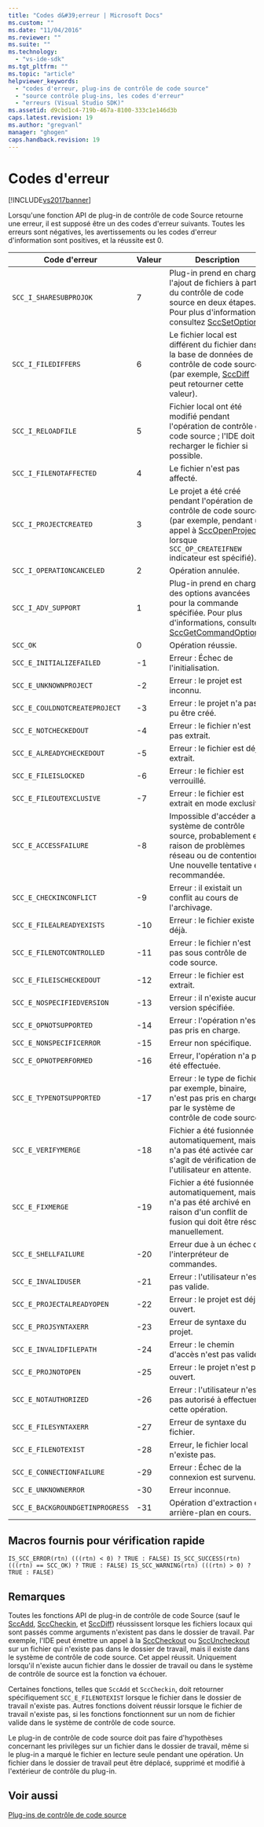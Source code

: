 ```yaml
---
title: "Codes d&#39;erreur | Microsoft Docs"
ms.custom: ""
ms.date: "11/04/2016"
ms.reviewer: ""
ms.suite: ""
ms.technology: 
  - "vs-ide-sdk"
ms.tgt_pltfrm: ""
ms.topic: "article"
helpviewer_keywords: 
  - "codes d'erreur, plug-ins de contrôle de code source"
  - "source contrôle plug-ins, les codes d'erreur"
  - "erreurs (Visual Studio SDK)"
ms.assetid: d9cbd1c4-719b-467a-8100-333c1e146d3b
caps.latest.revision: 19
ms.author: "gregvanl"
manager: "ghogen"
caps.handback.revision: 19
---
```

# Codes d&#39;erreur
[!INCLUDE[vs2017banner](../code-quality/includes/vs2017banner.md)]

Lorsqu'une fonction API de plug\-in de contrôle de code Source retourne une erreur, il est supposé être un des codes d'erreur suivants. Toutes les erreurs sont négatives, les avertissements ou les codes d'erreur d'information sont positives, et la réussite est 0.  
  
|Code d'erreur|Valeur|Description|  
|-------------------|------------|-----------------|  
|`SCC_I_SHARESUBPROJOK`|7|Plug\-in prend en charge l'ajout de fichiers à partir du contrôle de code source en deux étapes. Pour plus d'informations, consultez [SccSetOption](../extensibility/sccsetoption-function.md).|  
|`SCC_I_FILEDIFFERS`|6|Le fichier local est différent du fichier dans la base de données de contrôle de code source \(par exemple, [SccDiff](../extensibility/sccdiff-function.md) peut retourner cette valeur\).|  
|`SCC_I_RELOADFILE`|5|Fichier local ont été modifié pendant l'opération de contrôle de code source ; l'IDE doit recharger le fichier si possible.|  
|`SCC_I_FILENOTAFFECTED`|4|Le fichier n'est pas affecté.|  
|`SCC_I_PROJECTCREATED`|3|Le projet a été créé pendant l'opération de contrôle de code source \(par exemple, pendant un appel à [SccOpenProject](../extensibility/sccopenproject-function.md) lorsque `SCC_OP_CREATEIFNEW` indicateur est spécifié\).|  
|`SCC_I_OPERATIONCANCELED`|2|Opération annulée.|  
|`SCC_I_ADV_SUPPORT`|1|Plug\-in prend en charge des options avancées pour la commande spécifiée. Pour plus d'informations, consultez [SccGetCommandOptions](../extensibility/sccgetcommandoptions-function.md).|  
|`SCC_OK`|0|Opération réussie.|  
|`SCC_E_INITIALIZEFAILED`|\-1|Erreur : Échec de l'initialisation.|  
|`SCC_E_UNKNOWNPROJECT`|\-2|Erreur : le projet est inconnu.|  
|`SCC_E_COULDNOTCREATEPROJECT`|\-3|Erreur : le projet n'a pas pu être créé.|  
|`SCC_E_NOTCHECKEDOUT`|\-4|Erreur : le fichier n'est pas extrait.|  
|`SCC_E_ALREADYCHECKEDOUT`|\-5|Erreur : le fichier est déjà extrait.|  
|`SCC_E_FILEISLOCKED`|\-6|Erreur : le fichier est verrouillé.|  
|`SCC_E_FILEOUTEXCLUSIVE`|\-7|Erreur : le fichier est extrait en mode exclusif.|  
|`SCC_E_ACCESSFAILURE`|\-8|Impossible d'accéder au système de contrôle source, probablement en raison de problèmes réseau ou de contention. Une nouvelle tentative est recommandée.|  
|`SCC_E_CHECKINCONFLICT`|\-9|Erreur : il existait un conflit au cours de l'archivage.|  
|`SCC_E_FILEALREADYEXISTS`|\-10|Erreur : le fichier existe déjà.|  
|`SCC_E_FILENOTCONTROLLED`|\-11|Erreur : le fichier n'est pas sous contrôle de code source.|  
|`SCC_E_FILEISCHECKEDOUT`|\-12|Erreur : le fichier est extrait.|  
|`SCC_E_NOSPECIFIEDVERSION`|\-13|Erreur : il n'existe aucune version spécifiée.|  
|`SCC_E_OPNOTSUPPORTED`|\-14|Erreur : l'opération n'est pas pris en charge.|  
|`SCC_E_NONSPECIFICERROR`|\-15|Erreur non spécifique.|  
|`SCC_E_OPNOTPERFORMED`|\-16|Erreur, l'opération n'a pas été effectuée.|  
|`SCC_E_TYPENOTSUPPORTED`|\-17|Erreur : le type de fichier, par exemple, binaire, n'est pas pris en charge par le système de contrôle de code source.|  
|`SCC_E_VERIFYMERGE`|\-18|Fichier a été fusionnée automatiquement, mais n'a pas été activée car il s'agit de vérification de l'utilisateur en attente.|  
|`SCC_E_FIXMERGE`|\-19|Fichier a été fusionnée automatiquement, mais n'a pas été archivé en raison d'un conflit de fusion qui doit être résolu manuellement.|  
|`SCC_E_SHELLFAILURE`|\-20|Erreur due à un échec de l'interpréteur de commandes.|  
|`SCC_E_INVALIDUSER`|\-21|Erreur : l'utilisateur n'est pas valide.|  
|`SCC_E_PROJECTALREADYOPEN`|\-22|Erreur : le projet est déjà ouvert.|  
|`SCC_E_PROJSYNTAXERR`|\-23|Erreur de syntaxe du projet.|  
|`SCC_E_INVALIDFILEPATH`|\-24|Erreur : le chemin d'accès n'est pas valide.|  
|`SCC_E_PROJNOTOPEN`|\-25|Erreur : le projet n'est pas ouvert.|  
|`SCC_E_NOTAUTHORIZED`|\-26|Erreur : l'utilisateur n'est pas autorisé à effectuer cette opération.|  
|`SCC_E_FILESYNTAXERR`|\-27|Erreur de syntaxe du fichier.|  
|`SCC_E_FILENOTEXIST`|\-28|Erreur, le fichier local n'existe pas.|  
|`SCC_E_CONNECTIONFAILURE`|\-29|Erreur : Échec de la connexion est survenu.|  
|`SCC_E_UNKNOWNERROR`|\-30|Erreur inconnue.|  
|`SCC_E_BACKGROUNDGETINPROGRESS`|\-31|Opération d'extraction en arrière\-plan en cours.|  
  
## Macros fournis pour vérification rapide  
  
```cpp#  
IS_SCC_ERROR(rtn) (((rtn) < 0) ? TRUE : FALSE) IS_SCC_SUCCESS(rtn) (((rtn) == SCC_OK) ? TRUE : FALSE) IS_SCC_WARNING(rtn) (((rtn) > 0) ? TRUE : FALSE)  
```  
  
## Remarques  
 Toutes les fonctions API de plug\-in de contrôle de code Source \(sauf le [SccAdd](../extensibility/sccadd-function.md), [SccCheckin](../extensibility/scccheckin-function.md), et [SccDiff](../extensibility/sccdiff-function.md)\) réussissent lorsque les fichiers locaux qui sont passés comme arguments n'existent pas dans le dossier de travail. Par exemple, l'IDE peut émettre un appel à la [SccCheckout](../extensibility/scccheckout-function.md) ou [SccUncheckout](../extensibility/sccuncheckout-function.md) sur un fichier qui n'existe pas dans le dossier de travail, mais il existe dans le système de contrôle de code source. Cet appel réussit. Uniquement lorsqu'il n'existe aucun fichier dans le dossier de travail ou dans le système de contrôle de source est la fonction va échouer.  
  
 Certaines fonctions, telles que `SccAdd` et `SccCheckin`, doit retourner spécifiquement `SCC_E_FILENOTEXIST` lorsque le fichier dans le dossier de travail n'existe pas. Autres fonctions doivent réussir lorsque le fichier de travail n'existe pas, si les fonctions fonctionnent sur un nom de fichier valide dans le système de contrôle de code source.  
  
 Le plug\-in de contrôle de code source doit pas faire d'hypothèses concernant les privilèges sur un fichier dans le dossier de travail, même si le plug\-in a marqué le fichier en lecture seule pendant une opération. Un fichier dans le dossier de travail peut être déplacé, supprimé et modifié à l'extérieur de contrôle du plug\-in.  
  
## Voir aussi  
 [Plug\-ins de contrôle de code source](../extensibility/source-control-plug-ins.md)